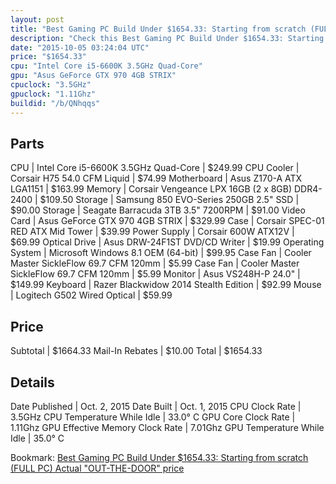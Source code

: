 ```yaml
---
layout: post
title: "Best Gaming PC Build Under $1654.33: Starting from scratch (FULL PC) Actual &quot;OUT-THE-DOOR&quot; price"
description: "Check this Best Gaming PC Build Under $1654.33: Starting from scratch (FULL PC) Actual &quot;OUT-THE-DOOR&quot; price. CPU: Intel Core i5-6600K 3.5GHz Quad-Core, CPU Coole"
date: "2015-10-05 03:24:04 UTC"
price: "$1654.33"
cpu: "Intel Core i5-6600K 3.5GHz Quad-Core"
gpu: "Asus GeForce GTX 970 4GB STRIX"
cpuclock: "3.5GHz"
gpuclock: "1.11Ghz"
buildid: "/b/QNhqqs"
---
```


## Parts

CPU | Intel Core i5-6600K 3.5GHz Quad-Core | $249.99
CPU Cooler | Corsair H75 54.0 CFM Liquid | $74.99
Motherboard | Asus Z170-A ATX LGA1151 | $163.99
Memory | Corsair Vengeance LPX 16GB (2 x 8GB) DDR4-2400 | $109.50
Storage | Samsung 850 EVO-Series 250GB 2.5" SSD | $90.00
Storage | Seagate Barracuda 3TB 3.5" 7200RPM | $91.00
Video Card | Asus GeForce GTX 970 4GB STRIX | $329.99
Case | Corsair SPEC-01 RED ATX Mid Tower | $39.99
Power Supply | Corsair 600W ATX12V | $69.99
Optical Drive | Asus DRW-24F1ST DVD/CD Writer | $19.99
Operating System | Microsoft Windows 8.1 OEM (64-bit) | $99.95
Case Fan | Cooler Master SickleFlow 69.7 CFM 120mm | $5.99
Case Fan | Cooler Master SickleFlow 69.7 CFM 120mm | $5.99
Monitor | Asus VS248H-P 24.0" | $149.99
Keyboard | Razer Blackwidow 2014 Stealth Edition | $92.99
Mouse | Logitech G502 Wired Optical | $59.99

## Price

Subtotal | $1664.33
Mail-In Rebates | $10.00
Total | $1654.33

## Details

Date Published | Oct. 2, 2015
Date Built | Oct. 1, 2015
CPU Clock Rate | 3.5GHz
CPU Temperature While Idle | 33.0° C
GPU Core Clock Rate | 1.11Ghz
GPU Effective Memory Clock Rate | 7.01Ghz
GPU Temperature While Idle | 35.0° C

Bookmark: [Best Gaming PC Build Under $1654.33: Starting from scratch (FULL PC) Actual &quot;OUT-THE-DOOR&quot; price](http://pcbuilders.github.io/2015/10/05/best-gaming-pc-build-under-1654-dollars-dot-33-starting-from-scratch-full-pc-actual-out-the-door-price/)
